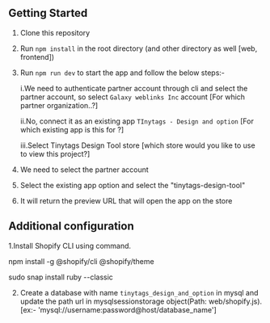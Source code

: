## Getting Started

1. Clone this repository
2. Run `npm install` in the root directory (and other directory as well [web, frontend])
3. Run `npm run dev` to start the app and follow the below steps:-
   
    i.We need to authenticate partner account through cli and select  the partner account, so select `Galaxy weblinks Inc` account  [For which partner organization..?] 
    
    ii.No, connect it as an existing app `TInytags - Design and option`  [For which existing app is this for ?]
    
    iii.Select Tinytags Design Tool store [which store would you like to use to view  this project?]

5. We need to select the partner account
6. Select the existing app option and select the "tinytags-design-tool"
7. It will return the preview URL that will open the app on the store

## Additional configuration
1.Install Shopify CLI using command.

  npm install -g @shopify/cli @shopify/theme

  sudo snap install ruby --classic

2. Create a database with name `tinytags_design_and_option` in mysql and update the path url in mysqlsessionstorage object(Path: web/shopify.js).[ex:- 'mysql://username:password@host/database_name']

